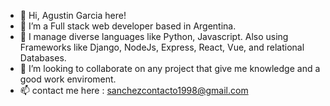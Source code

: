 - 👋 Hi, Agustin Garcia here! 
- 👀 I’m a Full stack web developer based in Argentina.
- 🌱 I manage diverse languages like Python, Javascript. Also using Frameworks like Django, NodeJs, Express, React, Vue, and relational Databases.
- 💞️ I’m looking to collaborate on any project that give me knowledge and a good work enviroment.
- 📫 contact me here : sanchezcontacto1998@gmail.com
